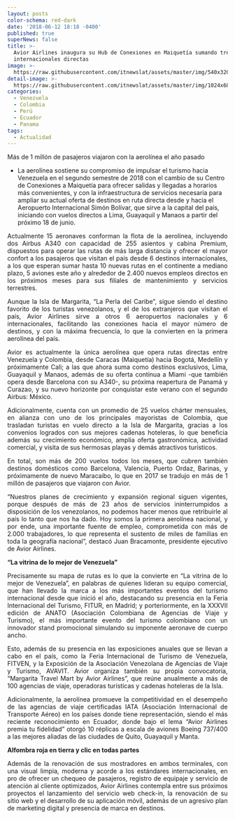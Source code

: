 ```yaml
---
layout: posts
color-schema: red-dark
date: '2018-06-12 18:18 -0400'
published: true
superNews: false
title: >-
  Avior Airlines inaugura su Hub de Conexiones en Maiquetía sumando tres rutas
  internacionales directas
image: >-
  https://raw.githubusercontent.com/itnewslat/assets/master/img/540x320/Avior-p.jpg
detail-image: >-
  https://raw.githubusercontent.com/itnewslat/assets/master/img/1024x680/Avior-g.jpg
categories:
  - Venezuela
  - Colombia
  - Perú
  - Ecuador
  - Panama
tags:
  - Actualidad
---
```

Más de 1 millón de pasajeros viajaron con la aerolínea el año pasado

- La aerolínea sostiene su compromiso de impulsar el turismo hacia Venezuela en el segundo semestre de 2018 con el cambio de su Centro de Conexiones a Maiquetía para ofrecer salidas y llegadas a horarios más convenientes, y con la infraestructura de servicios necesaria para ampliar su actual oferta de destinos en ruta directa desde y hacia el Aeropuerto Internacional Simón Bolívar, que sirve a la capital del país, iniciando con vuelos directos a Lima, Guayaquil y Manaos a partir del próximo 18 de junio.

<p style="text-align: justify;">Actualmente 15 aeronaves conforman la flota de la aerolínea, incluyendo dos Airbus A340 con capacidad de 255 asientos y cabina Premium, dispuestos para operar las rutas de más larga distancia y ofrecer el mayor confort a los pasajeros que visitan el país desde 6 destinos internacionales, a los que esperan sumar hasta 10 nuevas rutas en el continente a mediano plazo, 5 aviones este año y alrededor de 2.400 nuevos empleos directos en los próximos meses para sus filiales de mantenimiento y servicios terrestres.</p> 

<p style="text-align: justify;">Aunque la Isla de Margarita, “La Perla del Caribe”, sigue siendo el destino favorito de los turistas venezolanos, y el de los extranjeros que visitan el país, Avior Airlines sirve a otros 6 aeropuertos nacionales y 6 internacionales, facilitando las conexiones hacia el mayor número de destinos, y con la máxima frecuencia, lo que la convierten en la primera aerolínea del país.

<p style="text-align: justify;">Avior es actualmente la única aerolínea que opera rutas directas entre Venezuela y Colombia, desde Caracas (Maiquetía) hacia Bogotá, Medellín y próximamente Cali; a las que ahora suma como destinos exclusivos, Lima, Guayaquil y Manaos, además de su oferta continua a Miami -que también opera desde Barcelona con su A340-, su próxima reapertura de Panamá y Curazao, y su nuevo horizonte por conquistar este verano con el segundo Airbus: México.</p>

<p style="text-align: justify;">Adicionalmente, cuenta con un promedio de 25 vuelos chárter mensuales, en alianza con uno de los principales mayoristas de Colombia, que trasladan turistas en vuelo directo a la Isla de Margarita, gracias a los convenios logrados con sus mejores cadenas hoteleras, lo que beneficia además su crecimiento económico, amplia oferta gastronómica, actividad comercial, y visita de sus hermosas playas y demás atractivos turísticos.</p>  

<p style="text-align: justify;">En total, son más de 200 vuelos todos los meses, que cubren también destinos domésticos como Barcelona, Valencia, Puerto Ordaz, Barinas, y próximamente de nuevo Maracaibo, lo que en 2017 se tradujo en más de 1 millón de pasajeros que viajaron con Avior.</p>

<p style="text-align: justify;">“Nuestros planes de crecimiento y expansión regional siguen vigentes, porque después de más de 23 años de servicios ininterrumpidos a disposición de los venezolanos, no podemos hacer menos que retribuirle al país lo tanto que nos ha dado.  Hoy somos la primera aerolínea nacional, y por ende, una importante fuente de empleo, comprometida con más de 2.000 trabajadores, lo que representa el sustento de miles de familias en toda la geografía nacional”, destacó Juan Bracamonte, presidente ejecutivo de Avior Airlines.</p>

**“La vitrina  de lo mejor de Venezuela”**

<p style="text-align: justify;">Precisamente su mapa de rutas es lo que la convierte en “La vitrina de lo mejor de Venezuela”, en palabras de quienes lideran su equipo comercial, que han llevado la marca a los más importantes eventos del turismo internacional desde que inició el año, destacando su presencia en la Feria Internacional del Turismo, FITUR, en Madrid; y porteriormente, en la XXXVII edición de ANATO (Asociación Colombiana de Agencias de Viaje y Turismo), el más importante evento del turismo colombiano con un innovador stand promocional simulando su imponente aeronave de cuerpo ancho.</p>  

<p style="text-align: justify;">Esto, además de su presencia en las exposiciones anuales que se llevan a cabo en el país, como la Feria Internacional de Turismo de Venezuela, FITVEN, y la Exposición de la Asociación Venezolana de Agencias de Viaje y Turismo, AVAVIT.  Avior organiza también su propia convocatoria, “Margarita Travel Mart by Avior Airlines”, que reúne anualmente a más de 100 agencias de viaje, operadoras turísticas y cadenas hoteleras de la Isla.</p> 

<p style="text-align: justify;">Adicionalmente, la aerolínea promueve la competitividad en el desempeño de las agencias de viaje certificadas IATA (Asociación Internacional de Transporte Aéreo) en los países donde tiene representación, siendo el más reciente reconocimiento en Ecuador, donde bajo el lema “Avior Airlines premia tu fidelidad” otorgó 10 réplicas a escala de aviones Boeing 737/400 a las mejores aliadas de las ciudades de Quito, Guayaquil y Manta.</p>

**Alfombra roja en tierra y clic en todas partes**

<p style="text-align: justify;">Además de la renovación de sus mostradores en ambos terminales, con una visual limpia, moderna y acorde a los estándares internacionales, en pro de ofrecer un chequeo de pasajeros, registro de equipaje y servicio de atención al cliente optimizados, Avior Airlines contempla entre sus próximos proyectos el lanzamiento del servicio web check-in, la renovación de su sitio web y el desarrollo de su aplicación móvil, además de un agresivo plan de marketing digital y presencia de marca en destinos.</p>